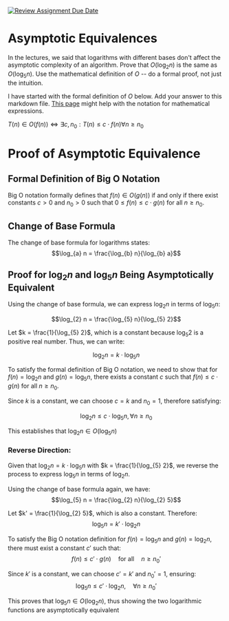 [![Review Assignment Due Date](https://classroom.github.com/assets/deadline-readme-button-24ddc0f5d75046c5622901739e7c5dd533143b0c8e959d652212380cedb1ea36.svg)](https://classroom.github.com/a/fbkbKZ5N)
# Asymptotic Equivalences

In the lectures, we said that logarithms with different bases don't affect the
asymptotic complexity of an algorithm. Prove that $O(\log_{2} n)$ is the same as
$O(\log_{5} n)$. Use the mathematical definition of $O$ -- do a formal proof,
not just the intuition.

I have started with the formal definition of $O$ below. Add your answer to this
markdown file. [This
page](https://docs.github.com/en/get-started/writing-on-github/working-with-advanced-formatting/writing-mathematical-expressions)
might help with the notation for mathematical expressions.

$T(n) \in O(f(n)) \iff \exists c, n_0: T(n) \leq c \cdot f(n) \forall n \geq n_0$


# Proof of Asymptotic Equivalence

## Formal Definition of Big O Notation

Big O notation formally defines that $f(n) \in O(g(n))$ if and only if there exist constants $c > 0$ and $n_0 > 0$ such that $0 \leq f(n) \leq c \cdot g(n)$ for all $n \geq n_0$.

## Change of Base Formula

The change of base formula for logarithms states: 
$$\log_{a} n = \frac{\log_{b} n}{\log_{b} a}$$

## Proof for $\log_{2} n$ and $\log_{5} n$ Being Asymptotically Equivalent

Using the change of base formula, we can express $\log_{2} n$ in terms of $\log_{5} n$:

$$\log_{2} n = \frac{\log_{5} n}{\log_{5} 2}$$

Let $k = \frac{1}{\log_{5} 2}$, which is a constant because $\log_{5} 2$ is a positive real number. Thus, we can write:

$$\log_{2} n = k \cdot \log_{5} n$$

To satisfy the formal definition of Big O notation, we need to show that for $f(n) = \log_{2} n$ and $g(n) = \log_{5} n$, there exists a constant $c$ such that $f(n) \leq c \cdot g(n)$ for all $n \geq n_0$.

Since $k$ is a constant, we can choose $c = k$ and $n_0 = 1$, therefore satisfying:

$$\log_{2} n \leq c \cdot \log_{5} n, \forall n \geq n_0$$

This establishes that $\log_{2} n \in O(\log_{5} n)$

### Reverse Direction:

Given that $\log_{2} n = k \cdot \log_{5} n$ with $k = \frac{1}{\log_{5} 2}$, we reverse the process to express $\log_{5} n$ in terms of $\log_{2} n$.

Using the change of base formula again, we have:
$$\log_{5} n = \frac{\log_{2} n}{\log_{2} 5}$$

Let $k' = \frac{1}{\log_{2} 5}$, which is also a constant. Therefore:
$$\log_{5} n = k' \cdot \log_{2} n$$

To satisfy the Big O notation definition for $f(n) = \log_{5} n$ and $g(n) = \log_{2} n$, there must exist a constant $c'$ such that:
$$f(n) \leq c' \cdot g(n) \quad \text{for all} \quad n \geq n_0'$$

Since $k'$ is a constant, we can choose $c' = k'$ and $n_0' = 1$, ensuring:
$$\log_{5} n \leq c' \cdot \log_{2} n, \quad \forall n \geq n_0'$$

This proves that $\log_{5} n \in O(\log_{2} n)$, thus showing the two logarithmic functions are asymptotically equivalent


